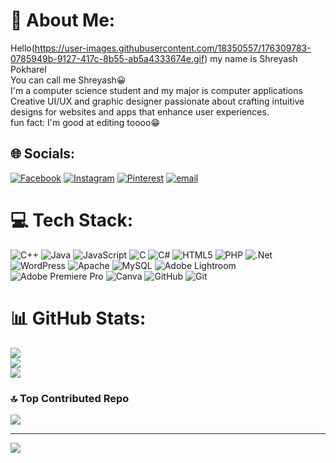 # 💫 About Me:
Hello(https://user-images.githubusercontent.com/18350557/176309783-0785949b-9127-417c-8b55-ab5a4333674e.gif) my name is Shreyash Pokharel <br>You can call me Shreyash😀 <br>I'm a computer science student and my major is computer applications <br>Creative UI/UX and graphic designer passionate about crafting intuitive designs for websites and apps that enhance user experiences.<br>fun fact: I'm good at editing toooo😁


## 🌐 Socials:
[![Facebook](https://img.shields.io/badge/Facebook-%231877F2.svg?logo=Facebook&logoColor=white)](https://facebook.com/https://www.facebook.com/shreyash.pokharel.2025) [![Instagram](https://img.shields.io/badge/Instagram-%23E4405F.svg?logo=Instagram&logoColor=white)](https://instagram.com/777.shreyashhh) [![Pinterest](https://img.shields.io/badge/Pinterest-%23E60023.svg?logo=Pinterest&logoColor=white)](https://pinterest.com/pshreyash888) [![email](https://img.shields.io/badge/Email-D14836?logo=gmail&logoColor=white)](mailto:pshreyash888@gmail.com) 

# 💻 Tech Stack:
![C++](https://img.shields.io/badge/c++-%2300599C.svg?style=for-the-badge&logo=c%2B%2B&logoColor=white) ![Java](https://img.shields.io/badge/java-%23ED8B00.svg?style=for-the-badge&logo=openjdk&logoColor=white) ![JavaScript](https://img.shields.io/badge/javascript-%23323330.svg?style=for-the-badge&logo=javascript&logoColor=%23F7DF1E) ![C](https://img.shields.io/badge/c-%2300599C.svg?style=for-the-badge&logo=c&logoColor=white) ![C#](https://img.shields.io/badge/c%23-%23239120.svg?style=for-the-badge&logo=csharp&logoColor=white) ![HTML5](https://img.shields.io/badge/html5-%23E34F26.svg?style=for-the-badge&logo=html5&logoColor=white) ![PHP](https://img.shields.io/badge/php-%23777BB4.svg?style=for-the-badge&logo=php&logoColor=white) ![.Net](https://img.shields.io/badge/.NET-5C2D91?style=for-the-badge&logo=.net&logoColor=white) ![WordPress](https://img.shields.io/badge/WordPress-%23117AC9.svg?style=for-the-badge&logo=WordPress&logoColor=white) ![Apache](https://img.shields.io/badge/apache-%23D42029.svg?style=for-the-badge&logo=apache&logoColor=white) ![MySQL](https://img.shields.io/badge/mysql-4479A1.svg?style=for-the-badge&logo=mysql&logoColor=white) ![Adobe Lightroom](https://img.shields.io/badge/Adobe%20Lightroom-31A8FF.svg?style=for-the-badge&logo=Adobe%20Lightroom&logoColor=white) ![Adobe Premiere Pro](https://img.shields.io/badge/Adobe%20Premiere%20Pro-9999FF.svg?style=for-the-badge&logo=Adobe%20Premiere%20Pro&logoColor=white) ![Canva](https://img.shields.io/badge/Canva-%2300C4CC.svg?style=for-the-badge&logo=Canva&logoColor=white) ![GitHub](https://img.shields.io/badge/github-%23121011.svg?style=for-the-badge&logo=github&logoColor=white) ![Git](https://img.shields.io/badge/git-%23F05033.svg?style=for-the-badge&logo=git&logoColor=white)
# 📊 GitHub Stats:
![](https://github-readme-stats.vercel.app/api?username=ShreyashGG&theme=radical&hide_border=false&include_all_commits=false&count_private=false)<br/>
![](https://nirzak-streak-stats.vercel.app/?user=ShreyashGG&theme=radical&hide_border=false)<br/>
![](https://github-readme-stats.vercel.app/api/top-langs/?username=ShreyashGG&theme=radical&hide_border=false&include_all_commits=false&count_private=false&layout=compact)

### 🔝 Top Contributed Repo
![](https://github-contributor-stats.vercel.app/api?username=ShreyashGG&limit=5&theme=dark&combine_all_yearly_contributions=true)

---
[![](https://visitcount.itsvg.in/api?id=ShreyashGG&icon=6&color=5)](https://visitcount.itsvg.in)

<!-- Proudly created with GPRM ( https://gprm.itsvg.in ) -->
